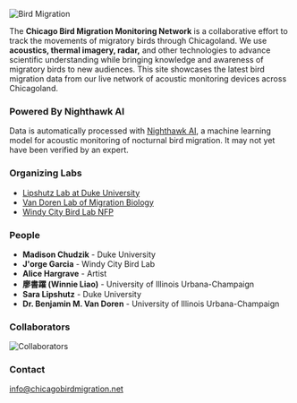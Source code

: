 ![Bird Migration](https://windycitybirdlab.github.io/chicagobirdmigration.net/img/birdmigration.jpg)

The **Chicago Bird Migration Monitoring Network** is a collaborative effort to track the movements of migratory birds through Chicagoland. We use **acoustics, thermal imagery, radar,** and other technologies to advance scientific understanding while bringing knowledge and awareness of migratory birds to new audiences. This site showcases the latest bird migration data from our live network of acoustic monitoring devices across Chicagoland.

### Powered By Nighthawk AI

Data is automatically processed with [Nighthawk AI](https://www.migrationbiology.org/software), a machine learning model for acoustic monitoring of nocturnal bird migration. It may not yet have been verified by an expert.

### Organizing Labs

- [Lipshutz Lab at Duke University](https://saralipshutz.wordpress.com/)
- [Van Doren Lab of Migration Biology](https://migrationbiology.org/)
- [Windy City Bird Lab NFP](http://windycitybirdlab.org)

### People

- **Madison Chudzik** - Duke University
- **J'orge Garcia** - Windy City Bird Lab
- **Alice Hargrave** - Artist
- **廖書躍 (Winnie Liao)** - University of Illinois Urbana-Champaign
- **Sara Lipshutz** - Duke University
- **Dr. Benjamin M. Van Doren** - University of Illinois Urbana-Champaign

### Collaborators

![Collaborators](https://windycitybirdlab.github.io/chicagobirdmigration.net/img/collabs.jpg)

### Contact

info@chicagobirdmigration.net
